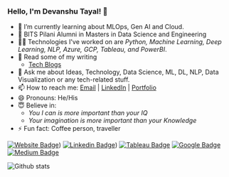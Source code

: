 ### Hello, I'm Devanshu Tayal! 👋

- 🌱 I’m currently learning about MLOps, Gen AI and Cloud.
- 👀 BITS Pilani Alumni in Masters in Data Science and Engineering
- 🤹🏻‍ Technologies I've worked on are *Python, Machine Learning, Deep Learning, NLP, Azure, GCP, Tableau, and PowerBI*.
- 📄 Read some of my writing
  - [Tech Blogs](https://medium.com/@tayaldevanshu0502/)
- 💬 Ask me about Ideas, Technology, Data Science, ML, DL, NLP, Data Visualization or any tech-related stuff.
- 📫 How to reach me: [Email](Tayaldevanshu0502@gmail.com) | [LinkedIn](https://www.linkedin.com/in/er-devanshu-t-794a8a1b3/) | [Portfolio](https://www.devanshutayal.in/)
- 😄 Pronouns: He/His
- 😇 Believe in: 
  - *You I can is more important than your IQ* 
  - *Your imagination is more important than your Knowledge*
- ⚡ Fun fact: Coffee person, traveller

[![Website Badge](https://img.shields.io/badge/Website-Profile-informational?style=flat&logo=website&logoColor=white&color=0D76A8)](https://devanshutayal.in/))
[![Linkedin Badge](https://img.shields.io/badge/Linkedin-Profile-informational?style=flat&logo=Linkedin&logoColor=white&color=0D76A8)](https://www.linkedin.com/in/er-devanshut0502/))
[![Tableau Badge](https://img.shields.io/badge/Tableau-Profile-informational?style=flat&logo=Tableau&logoColor=white&color=0D76A8)](https://public.tableau.com/app/profile/devanshu.tayal/)
[![Google Badge](https://img.shields.io/badge/Google-Profile-informational?style=flat&logo=Google&logoColor=white&color=0D76A8)](https://www.cloudskillsboost.google/public_profiles/f219932c-3a71-4364-b2a3-e65c2d89e4f6/)
[![Medium Badge](https://img.shields.io/badge/Medium-Profile-informational?style=flat&logo=Medium&logoColor=white&color=0D76A8)](https://medium.com/@tayaldevanshu0502)
  
![Github stats](https://github-readme-stats.vercel.app/api?username=Devanshu0502&theme=radical)<br>
